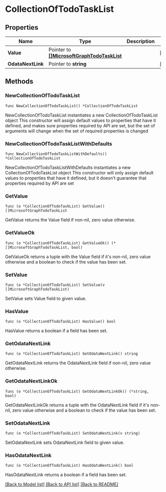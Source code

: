 # CollectionOfTodoTaskList

## Properties

Name | Type | Description | Notes
------------ | ------------- | ------------- | -------------
**Value** | Pointer to [**[]MicrosoftGraphTodoTaskList**](MicrosoftGraphTodoTaskList.md) |  | [optional] 
**OdataNextLink** | Pointer to **string** |  | [optional] 

## Methods

### NewCollectionOfTodoTaskList

`func NewCollectionOfTodoTaskList() *CollectionOfTodoTaskList`

NewCollectionOfTodoTaskList instantiates a new CollectionOfTodoTaskList object
This constructor will assign default values to properties that have it defined,
and makes sure properties required by API are set, but the set of arguments
will change when the set of required properties is changed

### NewCollectionOfTodoTaskListWithDefaults

`func NewCollectionOfTodoTaskListWithDefaults() *CollectionOfTodoTaskList`

NewCollectionOfTodoTaskListWithDefaults instantiates a new CollectionOfTodoTaskList object
This constructor will only assign default values to properties that have it defined,
but it doesn't guarantee that properties required by API are set

### GetValue

`func (o *CollectionOfTodoTaskList) GetValue() []MicrosoftGraphTodoTaskList`

GetValue returns the Value field if non-nil, zero value otherwise.

### GetValueOk

`func (o *CollectionOfTodoTaskList) GetValueOk() (*[]MicrosoftGraphTodoTaskList, bool)`

GetValueOk returns a tuple with the Value field if it's non-nil, zero value otherwise
and a boolean to check if the value has been set.

### SetValue

`func (o *CollectionOfTodoTaskList) SetValue(v []MicrosoftGraphTodoTaskList)`

SetValue sets Value field to given value.

### HasValue

`func (o *CollectionOfTodoTaskList) HasValue() bool`

HasValue returns a boolean if a field has been set.

### GetOdataNextLink

`func (o *CollectionOfTodoTaskList) GetOdataNextLink() string`

GetOdataNextLink returns the OdataNextLink field if non-nil, zero value otherwise.

### GetOdataNextLinkOk

`func (o *CollectionOfTodoTaskList) GetOdataNextLinkOk() (*string, bool)`

GetOdataNextLinkOk returns a tuple with the OdataNextLink field if it's non-nil, zero value otherwise
and a boolean to check if the value has been set.

### SetOdataNextLink

`func (o *CollectionOfTodoTaskList) SetOdataNextLink(v string)`

SetOdataNextLink sets OdataNextLink field to given value.

### HasOdataNextLink

`func (o *CollectionOfTodoTaskList) HasOdataNextLink() bool`

HasOdataNextLink returns a boolean if a field has been set.


[[Back to Model list]](../README.md#documentation-for-models) [[Back to API list]](../README.md#documentation-for-api-endpoints) [[Back to README]](../README.md)



